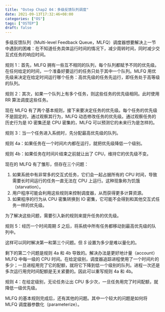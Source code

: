 ```yaml
---
title: "Ostep Chap2 04：多级反馈队列调度"
date: 2021-09-13T17:32:46+08:00
categories: ["OS"]
tags: ["OSTEP"]
draft: false
---
```


多级反馈队列（Multi-level Feedback Queue，MLFQ）调度器想要解决上一节中遇到的困难：在不知道任务具体运行时间的情况下，减少周转时间，同时减少交互式任务的响应时间。

规则 1：首先，MLFQ 拥有一些互不相同的队列，每个队列都赋予不同的优先级。在任何给定的时间，一个准备好要运行的任务只处于其中一个队列。MLFQ 用优先级来决定在给定时间运行哪个任务：高优先级的任务先运行，即任务处于高等级的队列。

规则 2：其次，如果一个队列上有多个任务，则这些任务的优先级相同。此时使用 RR 算法调度这些任务。

现在 MLFQ 有了两个基本规则，接下来要决定任务的优先级。每个任务的优先级不是固定的，通过观察其行为，MLFQ 动态修改任务的优先级。通过观察任务的历史行为是 IO 密集还是 CPU 密集的，MLFQ 可以预测它的未来行为是怎样的。

规则 3：当一个任务进入系统时，先分配最高优先级的队列。

规则 4a：如果任务在一个时间片内都在运行，就把优先级降低一个级别。

规则 4b：如果任务在时间片结束之前就让出了 CPU，维持它的优先级不变。

现在的 MLFQ 有了雏形，但存在三个问题：

1. 如果系统中有非常多的交互式任务，它们会一起占据所有的 CPU 时间，导致需要长时间运行的任务一直无法在 CPU 上运行。这种现象称为饥饿（starvation）。
2. 用户程序可能会利用这些规则来控制调度器，从而获得更多计算资源。
3. 如果程序的行为从 CPU 密集转换到 IO 密集，它可能不会得到和其他交互式任务一样的优先级。

为了解决这些问题，需要引入新的规则来提升任务的优先级。

规则 5：经历一个时间周期 $S$ 之后，将系统中所有任务都移动到最高优先级的队列中。

这样可以同时解决第一和第三个问题。但 $S$ 设置为多少是难以量化的。

剩下的第二个问题是规则 4a 和 4b 导致的。解决办法是更好地计量（account）MLFQ 中每一级的 CPU 时间。在给定级别，调度器追踪进程使用了一个时间片的多少；一旦进程用完了它的配额，就将它下降到低一个级别的队列。进程一次还是多次运行用完时间配额是无关紧要的。因此可以重写规则 4a 和 4b。

规则 4：在给定级别，无论任务让出 CPU 多少次，一旦任务用完了时间配额，就降低一级优先级。

MLFQ 的基本规则完成后，还有其他的问题。其中一个较大的问题是如何将 MLFQ 调度器参数化（parameterize）。
